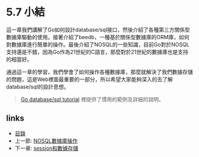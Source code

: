 # 5.7 小結
這一章我們講解了Go如何設計database/sql接口，然後介紹了各種第三方關係型數據庫驅動的使用。接著介紹了beedb，一種基於關係型數據庫的ORM庫，如何對數據庫進行簡單的操作。最後介紹了NOSQL的一些知識，目前Go對於NOSQL支持還是不錯，因為Go作為21世紀的C語言，那麼對於21世紀的數據庫也是支持的相當好。

通過這一章的學習，我們學會了如何操作各種數據庫，那麼就解決了我們數據存儲的問題，這是Web裡面最重要的一部分，所以希望大家能夠深入的去了解database/sql的設計思想。

>[Go database/sql tutorial](http://go-database-sql.org/) 裡提供了慣用的範例及詳細的說明。

## links
   * [目錄](<preface.md>)
   * 上一節: [NOSQL數據庫操作](<05.6.md>)
   * 下一章: [session和數據存儲](<06.0.md>)

